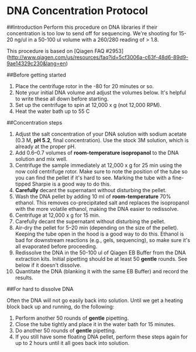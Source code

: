 DNA Concentration Protocol
===

##Introduction
Perform this procedure on DNA libraries if their concentration is too low to send 
off for sequencing.  We're shooting for 15-20 ng/ul in a 50-100 ul volume with a 
260/280 reading of > 1.8.

This procedure is based on [Qiagen FAQ #2953] (http://www.qiagen.com/us/resources/faq?id=5cf3006a-c63f-48d6-89d9-9ae14329c230&lang=en)

##Before getting started
1. Place the centrifuge rotor in the -80 for 20 minutes or so.
2. Note your initial DNA volume and adjust the volumes below.  It's helpful to write these all down before starting.
3. Set up the centrifuge to spin at 12,000 x g (not 12,000 RPM).
4. Heat the water bath up to 55 C

##Concentration steps
1. Adjust the salt concentration of your DNA solution with sodium acetate (0.3 M, **pH 5.2**, final concentration).  Use the stock 3M solution, which is already at the proper pH.
2. Add 0.6–0.7 volumes of **room-temperature isopropanol** to the DNA solution and mix well.
3. Centrifuge the sample immediately at 12,000 x g for 25 min using the now cold centrifuge rotor.  Make sure to note the position of the tube so you can find the pellet if it's hard to see.  Marking the tube with a fine-tipped Sharpie is a good way to do this.
4. **Carefully** decant the supernatant without disturbing the pellet.
5. Wash the DNA pellet by adding 10 ml of **room-temperature** 70% ethanol. This removes co-precipitated salt and replaces the isopropanol with the more volatile ethanol, making the DNA easier to redissolve.
6. Centrifuge at 12,000 x g for 15 min.
7. Carefully decant the supernatant without disturbing the pellet.
8. Air-dry the pellet for 5–20 min (depending on the size of the pellet).  Keeping the tube open in the hood is a good way to do this. Ethanol is bad for downstream reactions (e.g., gels, sequencing), so make sure it's all evaporated before proceeding.
9. Redissolve the DNA in the 50-100 ul of Qiagen EB Buffer from the DNA extraction kits. Initial pipetting should be at least 50 **gentle** rounds. See below if it doesn't dissolve.
10. Quantitate the DNA (blanking it with the same EB Buffer) and record the results.

##For hard to dissolve DNA

Often the DNA will not go easily back into solution.  Until we get a heating block back up and running, do the following:

1. Perform another 50 rounds of **gentle** pipetting.
2. Close the tube tightly and place it in the water bath for 15 minutes.
3. Do another 50 rounds of **gentle** pipetting.
4. If you still have some floating DNA pellet, perform these steps again for up to 2 hours until it all goes back into solution.
